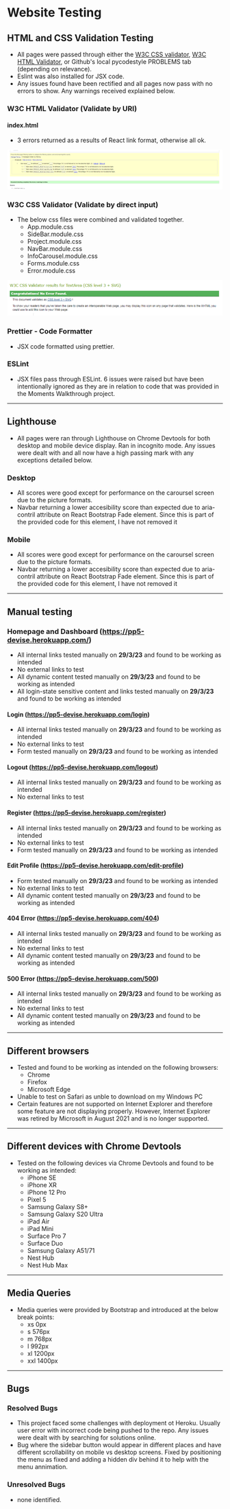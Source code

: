 # Website Testing

## HTML and CSS Validation Testing

- All pages were passed through either the [W3C CSS validator](https://jigsaw.w3.org/css-validator/), [W3C HTML Validator](https://validator.w3.org/nu/), or Github's local pycodestyle PROBLEMS tab (depending on relevance).
- Eslint was also installed for JSX code.
- Any issues found have been rectified and all pages now pass with no errors to show. Any warnings received explained below.


###  W3C HTML Validator (Validate by URI)

#### index.html
- 3 errors returned as a results of React link format, otherwise all ok.

![Feedback from run through the W3 CSS validator for all css modules](src/assets/readme-images/html-w3c-result.png)

###  W3C CSS Validator (Validate by direct input)

- The below css files were combined and validated together.
  - App.module.css
  - SideBar.module.css
  - Project.module.css
  - NavBar.module.css
  - InfoCarousel.module.css
  - Forms.module.css
  - Error.module.css

![Feedback from run through the W3 CSS validator for all css modules](src/assets/readme-images/css-w3c-result.png)

###  Prettier - Code Formatter
- JSX code formatted using prettier.

###  ESLint
- JSX files pass through ESLint. 6 issues were raised but have been intentionally ignored as they are in relation to code that was provided in the Moments Walkthrough project.

---
## Lighthouse
- All pages were ran through Lighthouse on Chrome Devtools for both desktop and mobile device display. Ran in incognito mode. Any issues were dealt with and all now have a high passing mark with any exceptions detailed below.

### Desktop
- All scores were good except for performance on the caroursel screen due to the picture formats.
- Navbar returning a lower accesibility score than expected due to aria-contril attribute on React Bootstrap Fade element. Since this is part of the provided code for this element, I have not removed it

### Mobile
- All scores were good except for performance on the caroursel screen due to the picture formats.
- Navbar returning a lower accesibility score than expected due to aria-contril attribute on React Bootstrap Fade element. Since this is part of the provided code for this element, I have not removed it

---
## Manual testing

### Homepage and Dashboard (https://pp5-devise.herokuapp.com/)
- All internal links tested manually on **29/3/23** and found to be working as intended
- No external links to test
- All dynamic content tested manually on **29/3/23** and found to be working as intended
- All login-state sensitive content and links tested manually on **29/3/23** and found to be working as intended

#### Login (https://pp5-devise.herokuapp.com/login)
- All internal links tested manually on **29/3/23** and found to be working as intended
- No external links to test
- Form tested manually on **29/3/23** and found to be working as intended

#### Logout (https://pp5-devise.herokuapp.com/logout)
- All internal links tested manually on **29/3/23** and found to be working as intended
- No external links to test

#### Register (https://pp5-devise.herokuapp.com/register)
- All internal links tested manually on **29/3/23** and found to be working as intended
- No external links to test
- Form tested manually on **29/3/23** and found to be working as intended

#### Edit Profile (https://pp5-devise.herokuapp.com/edit-profile)
- Form tested manually on **29/3/23** and found to be working as intended
- No external links to test
- All dynamic content tested manually on **29/3/23** and found to be working as intended

#### 404 Error (https://pp5-devise.herokuapp.com/404)
- All internal links tested manually on **29/3/23** and found to be working as intended
- No external links to test
- All dynamic content tested manually on **29/3/23** and found to be working as intended

#### 500 Error (https://pp5-devise.herokuapp.com/500)
- All internal links tested manually on **29/3/23** and found to be working as intended
- No external links to test
- All dynamic content tested manually on **29/3/23** and found to be working as intended

---
## Different browsers
- Tested and found to be working as intended on the following browsers:
    - Chrome
    - Firefox
    - Microsoft Edge
- Unable to test on Safari as unble to download on my Windows PC
- Certain features are not supported on Internet Explorer and therefore some feature are not displaying properly. However, Internet Explorer was retired by Microsoft in August 2021 and is no longer supported.

---
## Different devices with Chrome Devtools
- Tested on the following devices via Chrome Devtools and found to be working as intended:
    - iPhone SE
    - iPhone XR
    - iPhone 12 Pro
    - Pixel 5
    - Samsung Galaxy S8+
    - Samsung Galaxy S20 Ultra
    - iPad Air
    - iPad Mini
    - Surface Pro 7
    - Surface Duo 
    - Samsung Galaxy A51/71
    - Nest Hub
    - Nest Hub Max

---
## Media Queries
- Media queries were provided by Bootstrap and introduced at the below break points:
    - xs 0px
    - s 576px
    - m 768px
    - l 992px
    - xl 1200px
    - xxl 1400px

---
## Bugs
### Resolved Bugs
- This project faced some challenges with deployment ot Heroku. Usually user error with incorrect code being pushed to the repo. Any issues were dealt with by searching for solutions online.
- Bug where the sidebar button would appear in different places and have different scrollability on mobile vs desktop screens. Fixed by positioning the menu as fixed and adding a hidden div behind it to help with the menu annimation.

### Unresolved Bugs
- none identified.
